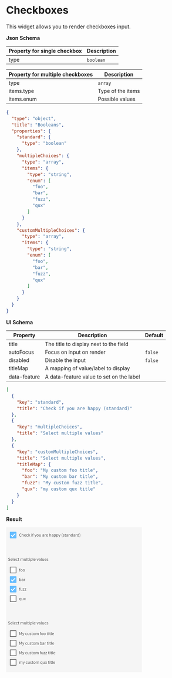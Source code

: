 # Checkboxes

This widget allows you to render checkboxes input.

**Json Schema**

| Property for single checkbox | Description |
|---|---|
| type | `boolean` |

| Property for multiple checkboxes | Description |
|---|---|
| type | `array` |
| items.type | Type of the items |
| items.enum | Possible values |

```json
{
  "type": "object",
  "title": "Booleans",
  "properties": {
    "standard": {
      "type": "boolean"
    },
    "multipleChoices": {
      "type": "array",
      "items": {
        "type": "string",
        "enum": [
          "foo",
          "bar",
          "fuzz",
          "qux"
        ]
      }
    },
    "customMultipleChoices": {
      "type": "array",
      "items": {
        "type": "string",
        "enum": [
          "foo",
          "bar",
          "fuzz",
          "qux"
        ]
      }
    }
  }
}
```

**UI Schema**

| Property | Description | Default |
|---|---|---|
| title | The title to display next to the field |  |
| autoFocus | Focus on input on render | `false` |
| disabled | Disable the input | `false` |
| titleMap | A mapping of value/label to display |  |
| data-feature | A data-feature value to set on the label |  |

```json
[
  {
    "key": "standard",
    "title": "Check if you are happy (standard)"
  },
  {
    "key": "multipleChoices",
    "title": "Select multiple values"
  },
  {
    "key": "customMultipleChoices",
    "title": "Select multiple values",
    "titleMap": {
      "foo": "My custom foo title",
      "bar": "My custom bar title",
      "fuzz": "My custom fuzz title",
      "qux": "my custom qux title"
    }
  }
]
```

**Result**

![Checkboxes](screenshot.png)
